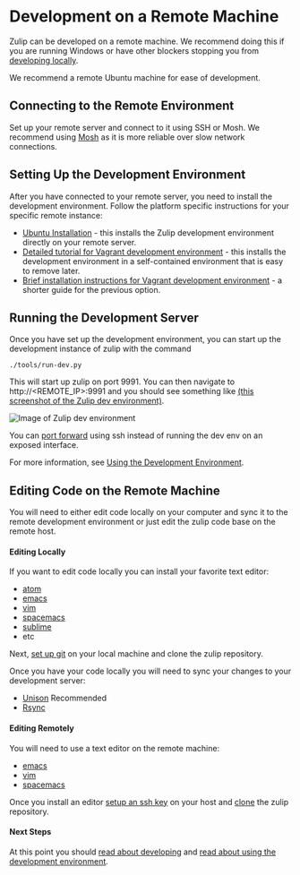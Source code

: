 # Development on a Remote Machine

Zulip can be developed on a remote machine.
We recommend doing this if you are running Windows or have other
blockers stopping you from [developing locally](dev-overview.html).

We recommend a remote Ubuntu machine for ease of development.

## Connecting to the Remote Environment

Set up your remote server and connect to it using SSH or Mosh.
We recommend using [Mosh](https://mosh.org/) as it is more reliable over slow network connections.

## Setting Up the Development Environment

After you have connected to your remote server,
you need to install the development environment.
Follow the platform specific instructions for your specific remote instance:

* [Ubuntu Installation](install-ubuntu-without-vagrant-dev.html) - this installs the Zulip development environment directly on your remote server.
* [Detailed tutorial for Vagrant development environment](dev-env-first-time-contributors.html) - this installs the development environment in a self-contained environment that is easy to remove later.
* [Brief installation instructions for Vagrant development environment](brief-install-vagrant-dev.html) - a shorter guide for the previous option.

## Running the Development Server

Once you have set up the development environment, you can start up the development instance of zulip with the command

```
./tools/run-dev.py
```

This will start up zulip on port 9991. You can then navigate to http://<REMOTE_IP>:9991 and you should see something like
[(this screenshot of the Zulip dev environment)](https://raw.githubusercontent.com/zulip/zulip/master/docs/images/zulip-dev.png).

![Image of Zulip dev environment](https://raw.githubusercontent.com/zulip/zulip/master/docs/images/zulip-dev.png)

You can [port forward](https://help.ubuntu.com/community/SSH/OpenSSH/PortForwarding)
using ssh instead of running the dev env on an exposed interface.

For more information, see [Using the Development Environment](using-dev-environment.html).

## Editing Code on the Remote Machine

You will need to either edit code locally on your computer and sync it to the remote
development environment or just edit the zulip code base on the remote host.

#### Editing Locally

If you want to edit code locally you can install your favorite text editor:
* [atom](https://atom.io/)
* [emacs](https://www.gnu.org/software/emacs/)
* [vim](http://www.vim.org/)
* [spacemacs](https://github.com/syl20bnr/spacemacs)
* [sublime](https://www.sublimetext.com/)
* etc

Next, [set up git](git-guide.html) on your local machine and clone the zulip
repository.

Once you have your code locally you will need to sync your changes to your development server:
* [Unison](https://github.com/bcpierce00/unison) Recommended
* [Rsync](https://www.digitalocean.com/community/tutorials/how-to-use-rsync-to-sync-local-and-remote-directories-on-a-vps)

#### Editing Remotely

You will need to use a text editor on the remote machine:
* [emacs](https://www.gnu.org/software/emacs/)
* [vim](http://www.vim.org/)
* [spacemacs](https://github.com/syl20bnr/spacemacs)

Once you install an editor
[setup an ssh key](https://help.github.com/articles/generating-an-ssh-key/)
on your host and [clone](git-guide.html) the zulip repository.

#### Next Steps

At this point you should
[read about developing](dev-env-first-time-contributors.html#step-4-developing)
and [read about using the development environment](using-dev-environment.html).
